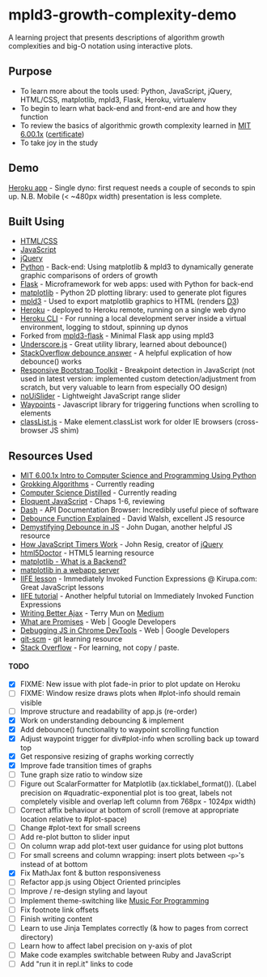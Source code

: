 # mpld3-growth-complexity-demo

A learning project that presents descriptions of algorithm growth complexities and big-O notation using interactive plots.

## Purpose

* To learn more about the tools used: Python, JavaScript, jQuery, HTML/CSS, matplotlib, mpld3, Flask, Heroku, virtualenv
* To begin to learn what back-end and front-end are and how they function
* To review the basics of algorithmic growth complexity learned in [MIT 6.00.1x](https://www.edx.org/course/introduction-computer-science-mitx-6-00-1x-9) ([certificate](https://courses.edx.org/certificates/be5594d409634b2fb9bbf9b668939c47))
* To take joy in the study

## Demo

[Heroku app](https://mpld3-growth-complexity-demo.herokuapp.com) - Single dyno: first request needs a couple of seconds to spin up. N.B. Mobile (< ~480px width) presentation is less complete.

## Built Using

* [HTML/CSS](http://learn.shayhowe.com/html-css/)
* [JavaScript](https://developer.mozilla.org/en-US/docs/Web/JavaScript)
* [jQuery](https://jquery.com/)
* [Python](https://www.python.org) - Back-end: Using matplotlib & mpld3 to dynamically generate graphic comparisons of orders of growth
* [Flask](http://flask.pocoo.org/) - Microframework for web apps: used with Python for back-end
* [matplotlib](http://matplotlib.org/) - Python 2D plotting library: used to generate plot figures
* [mpld3](http://mpld3.github.io/) - Used to export matplotlib graphics to HTML (renders [D3](https://d3js.org/))
* [Heroku](https://devcenter.heroku.com/) - deployed to Heroku remote, running on a single web dyno
* [Heroku CLI](https://devcenter.heroku.com/articles/heroku-cli) - For running a local development server inside a virtual environment, logging to stdout, spinning up dynos
* Forked from [mpld3-flask](https://github.com/nipunbatra/mpld3-flask) - Minimal Flask app using mpld3
* [Underscore.js](underscorejs.org) - Great utility library, learned about debounce()
* [StackOverflow debounce answer](http://stackoverflow.com/questions/24004791/can-someone-explain-the-debounce-function-in-javascript) - A helpful explication of how debounce() works
* [Responsive Bootstrap Toolkit](https://github.com/maciej-gurban/responsive-bootstrap-toolkit) - Breakpoint detection in JavaScript (not used in latest version: implemented custom detection/adjustment from scratch, but very valuable to learn from especially OO design)
* [noUiSlider](https://refreshless.com/nouislider/) - Lightweight JavaScript range slider
* [Waypoints](http://imakewebthings.com/waypoints/) - Javascript library for triggering functions when scrolling to elements
* [classList.js](https://github.com/eligrey/classList.js) - Make element.classList work for older IE browsers (cross-browser JS shim)

## Resources Used

* [MIT 6.00.1x Intro to Computer Science and Programming Using Python](https://www.edx.org/course/introduction-computer-science-mitx-6-00-1x-9)
* [Grokking Algorithms](https://www.manning.com/books/grokking-algorithms) - Currently reading
* [Computer Science Distilled](https://leanpub.com/computer-science-distilled) - Currently reading
* [Eloquent JavaScript](eloquentjavascript.net) - Chaps 1-6, reviewing
* [Dash](https://kapeli.com/dash) - API Documentation Browser: Incredibly useful piece of software
* [Debounce Function Explained](https://davidwalsh.name/javascript-debounce-function) - David Walsh, excellent JS resource
* [Demystifying Debounce in JS](https://john-dugan.com/javascript-debounce/) - John Dugan, another helpful JS resource
* [How JavaScript Timers Work](http://ejohn.org/blog/how-javascript-timers-work/) - John Resig, creator of [jQuery](https://jquery.com)
* [html5Doctor](http://html5doctor.com/) - HTML5 learning resource
* [matplotlib - What is a Backend?](http://matplotlib.org/faq/usage_faq.html#what-is-a-backend)
* [matplotlib in a webapp server](http://matplotlib.org/faq/howto_faq.html#matplotlib-in-a-web-application-server)
* [IIFE lesson](https://www.kirupa.com/html5/immediately_invoked_function_expressions_iife.htm) - Immediately Invoked Function Expressions @ Kirupa.com: Great JavaScript lessons
* [IIFE tutorial](http://www.tutorialsteacher.com/javascript/immediately-invoked-function-expression-iife) - Another helpful tutorial on Immediately Invoked Function Expressions
* [Writing Better Ajax](https://medium.com/coding-design/writing-better-ajax-8ee4a7fb95f#.wkx1uei9f) - Terry Mun on [Medium](https://medium.com)
* [What are Promises](https://developers.google.com/web/fundamentals/getting-started/primers/promises) - Web | Google Developers
* [Debugging JS in Chrome DevTools](https://developers.google.com/web/tools/chrome-devtools/javascript/) - Web | Google Developers
* [git-scm](https://git-scm.com) - git learning resource
* [Stack Overflow](stackoverflow.com) - For learning, not copy / paste.

#### TODO

- [X] FIXME: New issue with plot fade-in prior to plot update on Heroku
- [ ] FIXME: Window resize draws plots when #plot-info should remain visible
- [ ] Improve structure and readability of app.js (re-order)
- [X] Work on understanding debouncing & implement
- [X] Add debounce() functionality to waypoint scrolling function
- [X] Adjust waypoint trigger for div#plot-info when scrolling back up toward top
- [X] Get responsive resizing of graphs working correctly
- [X] Improve fade transition times of graphs
- [ ] Tune graph size ratio to window size
- [ ] Figure out ScalarFormatter for Matplotlib (ax.ticklabel_format()).
(Label precision on #quadratic-exponential plot is too great, labels not completely visible and overlap left column from 768px - 1024px width)
- [ ] Correct affix behaviour at bottom of scroll
(remove at appropriate location relative to #plot-space)
- [ ] Change #plot-text for small screens
- [ ] Add re-plot button to slider input
- [ ] On column wrap add plot-text user guidance for using plot buttons
- [ ] For small screens and column wrapping: insert plots between `<p>`'s instead of at bottom
- [X] Fix MathJax font & button responsiveness
- [ ] Refactor app.js using Object Oriented principles
- [ ] Improve / re-design styling and layout
- [ ] Implement theme-switching like [Music For Programming](https://musicforprogramming.net/)
- [ ] Fix footnote link offsets
- [ ] Finish writing content
- [ ] Learn to use Jinja Templates correctly (& how to  pages from correct directory)
- [ ] Learn how to affect label precision on y-axis of plot
- [ ] Make code examples switchable between Ruby and JavaScript
- [ ] Add "run it in repl.it" links to code